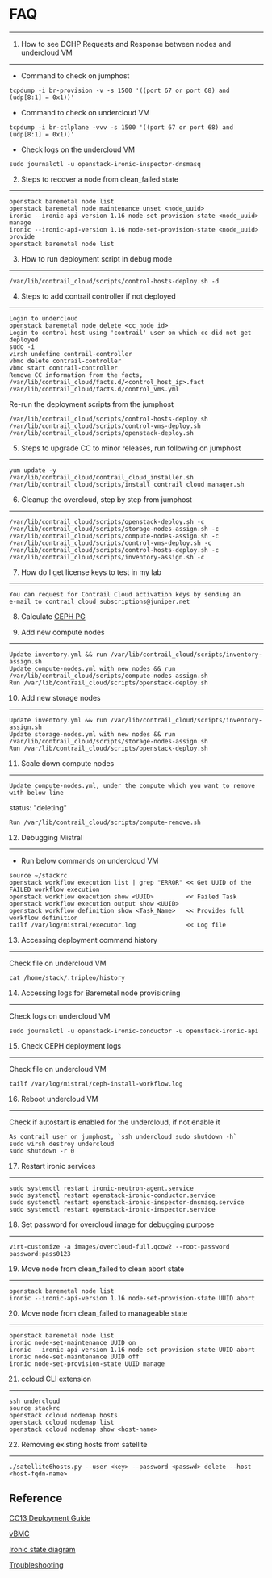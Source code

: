 # FAQ
------

1. How to see DCHP Requests and Response between nodes and undercloud VM
--------------------------------------------------------------------------
  - Command to check on jumphost
```
tcpdump -i br-provision -v -s 1500 '((port 67 or port 68) and (udp[8:1] = 0x1))'
```
  - Command to check on undercloud VM
```
tcpdump -i br-ctlplane -vvv -s 1500 '((port 67 or port 68) and (udp[8:1] = 0x1))'
```
  - Check logs on the undercloud VM
```
sudo journalctl -u openstack-ironic-inspector-dnsmasq
```

2. Steps to recover a node from clean_failed state
--------------------------------------------------
```
openstack baremetal node list
openstack baremetal node maintenance unset <node_uuid> 
ironic --ironic-api-version 1.16 node-set-provision-state <node_uuid> manage
ironic --ironic-api-version 1.16 node-set-provision-state <node_uuid> provide
openstack baremetal node list
```
3. How to run deployment script in debug mode
---------------------------------------------
```
/var/lib/contrail_cloud/scripts/control-hosts-deploy.sh -d
```

4. Steps to add contrail controller if not deployed 
---------------------------------------------------------------------
```
Login to undercloud
openstack baremetal node delete <cc_node_id>
Login to control host using 'contrail' user on which cc did not get deployed
sudo -i
virsh undefine contrail-controller 
vbmc delete contrail-controller
vbmc start contrail-controller
Remove CC information from the facts,
/var/lib/contrail_cloud/facts.d/<control_host_ip>.fact
/var/lib/contrail_cloud/facts.d/control_vms.yml
```
Re-run the deployment scripts from the jumphost
```
/var/lib/contrail_cloud/scripts/control-hosts-deploy.sh 
/var/lib/contrail_cloud/scripts/control-vms-deploy.sh 
/var/lib/contrail_cloud/scripts/openstack-deploy.sh 
```

5. Steps to upgrade CC to minor releases, run following on jumphost
---------------------------------------------------------------------
```
yum update -y
/var/lib/contrail_cloud/contrail_cloud_installer.sh
/var/lib/contrail_cloud/scripts/install_contrail_cloud_manager.sh
```

6. Cleanup the overcloud, step by step from jumphost
---------------------------------------------------------------------
```
/var/lib/contrail_cloud/scripts/openstack-deploy.sh -c
/var/lib/contrail_cloud/scripts/storage-nodes-assign.sh -c
/var/lib/contrail_cloud/scripts/compute-nodes-assign.sh -c
/var/lib/contrail_cloud/scripts/control-vms-deploy.sh -c
/var/lib/contrail_cloud/scripts/control-hosts-deploy.sh -c
/var/lib/contrail_cloud/scripts/inventory-assign.sh -c
```

7. How do I get license keys to test in my lab 
---------------------------------------------------------------------
```
You can request for Contrail Cloud activation keys by sending an
e-mail to contrail_cloud_subscriptions@juniper.net
```

8. Calculate [CEPH PG](https://ceph.com/pgcalc/)


9. Add new compute nodes 
---------------------------------------------------------------------
```
Update inventory.yml && run /var/lib/contrail_cloud/scripts/inventory-assign.sh
Update compute-nodes.yml with new nodes && run /var/lib/contrail_cloud/scripts/compute-nodes-assign.sh
Run /var/lib/contrail_cloud/scripts/openstack-deploy.sh
```

10. Add new storage nodes 
---------------------------------------------------------------------
```
Update inventory.yml && run /var/lib/contrail_cloud/scripts/inventory-assign.sh
Update storage-nodes.yml with new nodes && run /var/lib/contrail_cloud/scripts/storage-nodes-assign.sh
Run /var/lib/contrail_cloud/scripts/openstack-deploy.sh
```

11. Scale down compute nodes 
---------------------------------------------------------------------
```
Update compute-nodes.yml, under the compute which you want to remove with below line
```
status: "deleting"
```
Run /var/lib/contrail_cloud/scripts/compute-remove.sh
```
12. Debugging Mistral 
---------------------------------------------------------------------
- Run below commands on undercloud VM
```
source ~/stackrc
openstack workflow execution list | grep "ERROR" << Get UUID of the FAILED workflow execution
openstack workflow execution show <UUID>         << Failed Task
openstack workflow execution output show <UUID>
openstack workflow definition show <Task_Name>   << Provides full workflow definition
tailf /var/log/mistral/executor.log              << Log file
```
13. Accessing deployment command history
---------------------------------------------------------------------
Check file on undercloud VM
```
cat /home/stack/.tripleo/history
```
14. Accessing logs for Baremetal node provisioning
---------------------------------------------------------------------
Check logs on undercloud VM
```
sudo journalctl -u openstack-ironic-conductor -u openstack-ironic-api
```

15. Check CEPH deployment logs
---------------------------------------------------------------------
Check file on undercloud VM
```
tailf /var/log/mistral/ceph-install-workflow.log
```

16. Reboot undercloud VM
---------------------------------------------------------------------
Check if autostart is enabled for the undercloud, if not enable it 
```
As contrail user on jumphost, `ssh undercloud sudo shutdown -h`
sudo virsh destroy undercloud
sudo shutdown -r 0
```

17. Restart ironic services
---------------------------------------------------------------------
```
sudo systemctl restart ironic-neutron-agent.service
sudo systemctl restart openstack-ironic-conductor.service
sudo systemctl restart openstack-ironic-inspector-dnsmasq.service
sudo systemctl restart openstack-ironic-inspector.service
```

18. Set password for overcloud image for debugging purpose
---------------------------------------------------------------------
```
virt-customize -a images/overcloud-full.qcow2 --root-password password:pass0123
```

19. Move node from clean_failed to clean abort state
---------------------------------------------------------------------
```
openstack baremetal node list
ironic --ironic-api-version 1.16 node-set-provision-state UUID abort
```

20. Move node from clean_failed to manageable state
---------------------------------------------------------------------
```
openstack baremetal node list
ironic node-set-maintenance UUID on
ironic --ironic-api-version 1.16 node-set-provision-state UUID abort
ironic node-set-maintenance UUID off
ironic node-set-provision-state UUID manage
```
21. ccloud CLI extension 
---------------------------------------------------------------------
```
ssh undercloud
source stackrc
openstack ccloud nodemap hosts
openstack ccloud nodemap list
openstack ccloud nodemap show <host-name>
```
22. Removing existing hosts from satellite
---------------------------------------------------------------------
```
./satellite6hosts.py --user <key> --password <passwd> delete --host <host-fqdn-name>
```

## Reference
[CC13 Deployment Guide](https://www.juniper.net/documentation/en_US/contrail5.0/information-products/pathway-pages/contrail-cloud-deployment-guide-13.0.pdf)

[vBMC](https://docs.openstack.org/tripleo-docs/latest/install/environments/virtualbmc.html)

[Ironic state diagram](https://docs.openstack.org/ironic/pike/_images/states.svg)

[Troubleshooting](https://access.redhat.com/documentation/en-us/red_hat_openstack_platform/13/html/director_installation_and_usage/chap-troubleshooting_director_issues)
